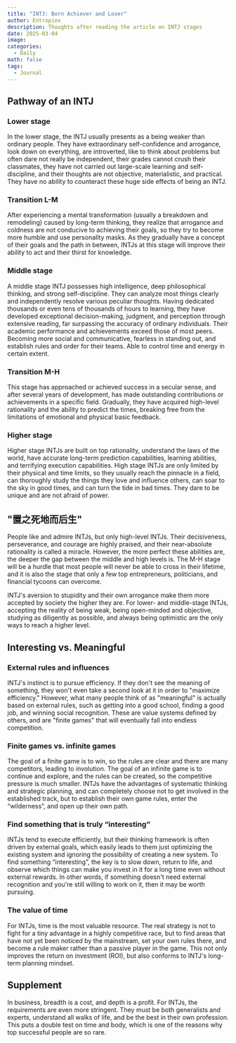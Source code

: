 ```yaml
---
title: "INTJ: Born Achiever and Loser"
author: Entropiex
description: Thoughts after reading the article on INTJ stages
date: 2025-03-04
image: 
categories:
  - Daily
math: false
tags:
  - Journal
---
```

## Pathway of an INTJ
### Lower stage

In the lower stage, the INTJ usually presents as a being weaker than ordinary people. They have extraordinary self-confidence and arrogance, look down on everything, are introverted, like to think about problems but often dare not really be independent, their grades cannot crush their classmates, they have not carried out large-scale learning and self-discipline, and their thoughts are not objective, materialistic, and practical. They have no ability to counteract these huge side effects of being an INTJ.
### Transition L-M

After experiencing a mental transformation (usually a breakdown and remodeling) caused by long-term thinking, they realize that arrogance and coldness are not conducive to achieving their goals, so they try to become more humble and use personality masks. As they gradually have a concept of their goals and the path in between, INTJs at this stage will improve their ability to act and their thirst for knowledge.
### Middle stage

A middle stage INTJ possesses high intelligence, deep philosophical thinking, and strong self-discipline. They can analyze most things clearly and independently resolve various peculiar thoughts. Having dedicated thousands or even tens of thousands of hours to learning, they have developed exceptional decision-making, judgment, and perception through extensive reading, far surpassing the accuracy of ordinary individuals. Their academic performance and achievements exceed those of most peers. Becoming more social and communicative, fearless in standing out, and establish rules and order for their teams. Able to control time and energy in certain extent.
### Transition M-H

This stage has approached or achieved success in a secular sense, and after several years of development, has made outstanding contributions or achievements in a specific field. Gradually, they have acquired high-level rationality and the ability to predict the times, breaking free from the limitations of emotional and physical basic feedback.
### Higher stage

Higher stage INTJs are built on top rationality, understand the laws of the world, have accurate long-term prediction capabilities, learning abilities, and terrifying execution capabilities. High stage INTJs are only limited by their physical and time limits, so they usually reach the pinnacle in a field, can thoroughly study the things they love and influence others, can soar to the sky in good times, and can turn the tide in bad times. They dare to be unique and are not afraid of power.

## "置之死地而后生"

People like and admire INTJs, but only high-level INTJs. Their decisiveness, perseverance, and courage are highly praised, and their near-absolute rationality is called a miracle. However, the more perfect these abilities are, the deeper the gap between the middle and high levels is. The M-H stage will be a hurdle that most people will never be able to cross in their lifetime, and it is also the stage that only a few top entrepreneurs, politicians, and financial tycoons can overcome.

INTJ's aversion to stupidity and their own arrogance make them more accepted by society the higher they are. For lower- and middle-stage INTJs, accepting the reality of being weak, being open-minded and objective, studying as diligently as possible, and always being optimistic are the only ways to reach a higher level.

## Interesting vs. Meaningful
### External rules and influences

INTJ's instinct is to pursue efficiency. If they don't see the meaning of something, they won't even take a second look at it in order to "maximize efficiency." However, what many people think of as "meaningful" is actually based on external rules, such as getting into a good school, finding a good job, and winning social recognition. These are value systems defined by others, and are "finite games" that will eventually fall into endless competition.
### Finite games vs. infinite games

The goal of a finite game is to win, so the rules are clear and there are many competitors, leading to involution. The goal of an infinite game is to continue and explore, and the rules can be created, so the competitive pressure is much smaller. INTJs have the advantages of systematic thinking and strategic planning, and can completely choose not to get involved in the established track, but to establish their own game rules, enter the “wilderness”, and open up their own path.

### Find something that is truly “interesting”

INTJs tend to execute efficiently, but their thinking framework is often driven by external goals, which easily leads to them just optimizing the existing system and ignoring the possibility of creating a new system. To find something “interesting”, the key is to slow down, return to life, and observe which things can make you invest in it for a long time even without external rewards. In other words, if something doesn't need external recognition and you're still willing to work on it, then it may be worth pursuing.

### The value of time

For INTJs, time is the most valuable resource. The real strategy is not to fight for a tiny advantage in a highly competitive race, but to find areas that have not yet been noticed by the mainstream, set your own rules there, and become a rule maker rather than a passive player in the game. This not only improves the return on investment (ROI), but also conforms to INTJ's long-term planning mindset.

## Supplement

In business, breadth is a cost, and depth is a profit. For INTJs, the requirements are even more stringent. They must be both generalists and experts, understand all walks of life, and be the best in their own profession. This puts a double test on time and body, which is one of the reasons why top successful people are so rare.